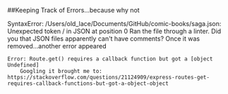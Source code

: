 
##Keeping Track of Errors...because why not

SyntaxError: /Users/old_lace/Documents/GitHub/comic-books/saga.json: Unexpected token / in JSON at position 0
        Ran the file through a linter. Did you that JSON files apparently can't have comments? Once it was removed...another error appeared


    Error: Route.get() requires a callback function but got a [object Undefined]
        Googling it brought me to: https://stackoverflow.com/questions/21124909/express-routes-get-requires-callback-functions-but-got-a-object-object
        
